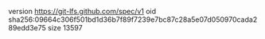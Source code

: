 version https://git-lfs.github.com/spec/v1
oid sha256:09664c306f501bd1d36b7f89f7239e7bc87c28a5e07d050970cada289edd3e75
size 13597
